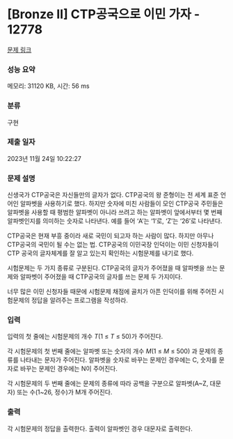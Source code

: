 # [Bronze II] CTP공국으로 이민 가자 - 12778 

[문제 링크](https://www.acmicpc.net/problem/12778) 

### 성능 요약

메모리: 31120 KB, 시간: 56 ms

### 분류

구현

### 제출 일자

2023년 11월 24일 10:22:27

### 문제 설명

<p>신생국가 CTP공국은 자신들만의 글자가 없다. CTP공국의 왕 준형이는 전 세계 표준 언어인 알파벳을 사용하기로 했다. 하지만 숫자에 미친 사람들이 모인 CTP공국 주민들은 알파벳을 사용할 때 평범한 알파벳이 아니라 쓰려고 하는 알파벳이 앞에서부터 몇 번째 알파벳인지를 의미하는 숫자로 나타낸다. 예를 들어 ‘A’는 ‘1’로, ‘Z’는 ‘26’로 나타낸다.</p>

<p>CTP공국은 현재 부흥 중이라 새로 국민이 되고자 하는 사람이 많다. 하지만 아무나 CTP공국의 국민이 될 수는 없는 법. CTP공국의 이민국장 인덕이는 이민 신청자들이 CTP 공국의 글자체계를 잘 알고 있는지 확인하는 시험문제를 내기로 했다.</p>

<p>시험문제는 두 가지 종류로 구분된다. CTP공국의 글자가 주어졌을 때 알파벳을 쓰는 문제와 알파벳이 주어졌을 때 CTP공국의 글자를 쓰는 문제 두 가지이다.</p>

<p>너무 많은 이민 신청자들 때문에 시험문제 채점에 골치가 아픈 인덕이를 위해 주어진 시험문제의 정답을 알려주는 프로그램을 작성하라.</p>

### 입력 

 <p>입력의 첫 줄에는 시험문제의 개수 <em>T</em>(1 ≤ <em>T</em> ≤ 50)가 주어진다.</p>

<p>각 시험문제의 첫 번째 줄에는 알파벳 또는 숫자의 개수 <em>M</em>(1 ≤ <em>M</em> ≤ 500) 과 문제의 종류를 나타내는 문자가 주어진다. 알파벳을 숫자로 바꾸는 문제인 경우에는 C, 숫자를 문자로 바꾸는 문제인 경우에는 N이 주어진다.</p>

<p>각 시험문제의 두 번째 줄에는 문제의 종류에 따라 공백을 구분으로 알파벳(A~Z, 대문자) 또는 수(1~26, 정수)가 M개 주어진다.</p>

### 출력 

 <p>각 시험문제의 정답을 출력한다. 출력이 알파벳인 경우 대문자로 출력한다.</p>


